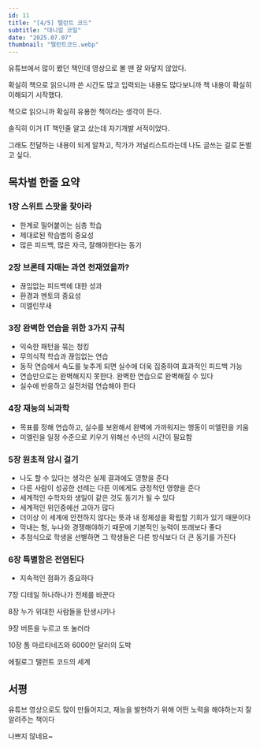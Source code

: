 ```yaml
---
id: 11
title: "[4/5] 탤런트 코드"
subtitle: "대니얼 코일"
date: "2025.07.07"
thumbnail: "탤런트코드.webp"
---
```


유튜브에서 많이 봤던 책인데 영상으로 볼 땐 잘 와닿지 않았다. 

확실히 책으로 읽으니까 쓴 시간도 많고 입력되는 내용도 많다보니까 책 내용이 확실히 이해되기 시작했다. 

책으로 읽으니까 확실히 유용한 책이라는 생각이 든다. 

솔직히 이거 IT 책인줄 알고 샀는데 자기개발 서적이었다. 

그래도 전달하는 내용이 되게 알차고, 작가가 저널리스트라는데 나도 글쓰는 걸로 돈벌고 싶다.

## 목차별 한줄 요약
### 1장 스위트 스팟을 찾아라
- 한계로 밀어붙이는 심층 학습
- 제대로된 학습법의 중요성
- 많은 피드백, 많은 자극, 잘해야한다는 동기

### 2장 브론테 자매는 과연 천재였을까?
- 끊임없는 피드백에 대한 성과
- 환경과 멘토의 중요성
- 미엘린무새

### 3장 완벽한 연습을 위한 3가지 규칙
- 익숙한 패턴을 묶는 청킹
- 무의식적 학습과 끊임없는 연습
- 동작 연습에서 속도를 늦추게 되면 실수에 더욱 집중하여 효과적인 피드백 가능
- 연습만으로는 완벽해지지 못한다. 완벽한 연습으로 완벽해질 수 있다
- 실수에 반응하고 실전처럼 연습해야 한다

### 4장 재능의 뇌과학
- 목표를 정해 연습하고, 실수를 보완해서 완벽에 가까워지는 행동이 미엘린을 키움
- 미엘린을 일정 수준으로 키우기 위해선 수년의 시간이 필요함

### 5장 원초적 암시 걸기
- 나도 할 수 있다는 생각은 실제 결과에도 영향을 준다
- 다른 사람이 성공한 선례는 다른 이에게도 긍정적인 영향을 준다
- 세계적인 수학자와 생일이 같은 것도 동기가 될 수 있다
- 세계적인 위인중에선 고아가 많다
- 더이상 이 세계에 안전하지 않다는 뜻과 내 정체성을 확립할 기회가 있기 때문이다
- 막내는 형, 누나와 경쟁해야하기 때문에 기본적인 능력이 또래보다 좋다
- 추첨식으로 학생을 선별하면 그 학생들은 다른 방식보다 더 큰 동기를 가진다

### 6장 특별함은 전염된다
- 지속적인 점화가 중요하다

7장 디테일 하나하나가 전체를 바꾼다

8장 누가 위대한 사람들을 탄생시키나

9장 버튼을 누르고 또 눌러라

10장 톰 마르티네즈와 6000만 달러의 도박

에필로그 탤런트 코드의 세계

## 서평

유튜브 영상으로도 많이 만들어지고, 재능을 발현하기 위해 어떤 노력을 해야하는지 잘 알려주는 책이다

나쁘지 않네요~


